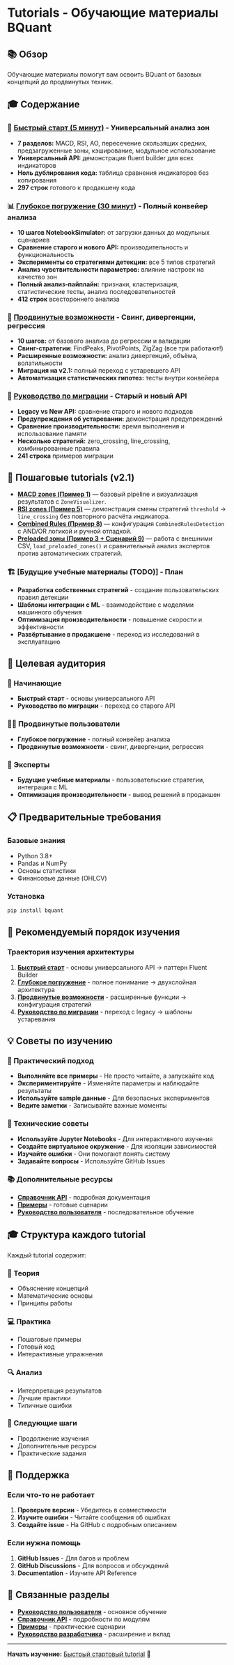 # Tutorials - Обучающие материалы BQuant

## 📚 Обзор

Обучающие материалы помогут вам освоить BQuant от базовых концепций до продвинутых техник.

## 🎓 Содержание

### 🚀 [Быстрый старт (5 минут)](../../examples/02a_universal_zones.py) - Универсальный анализ зон
- **7 разделов:** MACD, RSI, AO, пересечение скользящих средних, предзагруженные зоны, кэширование, модульное использование
- **Универсальный API:** демонстрация fluent builder для всех индикаторов
- **Ноль дублирования кода:** таблица сравнения индикаторов без копирования
- **297 строк** готового к продакшену кода

### 📊 [Глубокое погружение (30 минут)](../../research/notebooks/03_zones_universal.py) - Полный конвейер анализа
- **10 шагов NotebookSimulator:** от загрузки данных до модульных сценариев
- **Сравнение старого и нового API:** производительность и функциональность
- **Эксперименты со стратегиями детекции:** все 5 типов стратегий
- **Анализ чувствительности параметров:** влияние настроек на качество зон
- **Полный анализ-пайплайн:** признаки, кластеризация, статистические тесты, анализ последовательностей
- **412 строк** всестороннего анализа

### 🔬 [Продвинутые возможности](../../research/notebooks/03_analysis_new_features.py) - Свинг, дивергенции, регрессия
- **10 шагов:** от базового анализа до регрессии и валидации
- **Свинг-стратегии:** FindPeaks, PivotPoints, ZigZag (все три работают!)
- **Расширенные возможности:** анализ дивергенций, объёма, волатильности
- **Миграция на v2.1:** полный переход с устаревшего API
- **Автоматизация статистических гипотез:** тесты внутри конвейера

### 🔄 [Руководство по миграции](../../examples/02_macd_zone_analysis.py) - Старый и новый API
- **Legacy vs New API:** сравнение старого и нового подходов
- **Предупреждения об устаревании:** демонстрация предупреждений
- **Сравнение производительности:** время выполнения и использование памяти
- **Несколько стратегий:** zero_crossing, line_crossing, комбинированные правила
- **241 строка** примеров миграции

## 🧭 Пошаговые tutorials (v2.1)

- **[MACD zones (Пример 1)](macd_basic_pipeline.md)** — базовый pipeline и визуализация результатов с `ZoneVisualizer`.
- **[RSI zones (Пример 5)](rsi_strategy_switching.md)** — демонстрация смены стратегий `threshold` → `line_crossing` без повторного расчёта индикатора.
- **[Combined Rules (Пример 8)](combined_rules_detection.md)** — конфигурация `CombinedRulesDetection` с AND/OR логикой и ручной отладкой.
- **[Preloaded зоны (Пример 3 + Сценарий 9)](preloaded_zones_workflow.md)** — работа с внешними CSV, `load_preloaded_zones()` и сравнительный анализ экспертов против автоматических стратегий.

### 🏗️ [Будущие учебные материалы (TODO)] - План
- **Разработка собственных стратегий** - создание пользовательских правил детекции
- **Шаблоны интеграции с ML** - взаимодействие с моделями машинного обучения
- **Оптимизация производительности** - повышение скорости и эффективности
- **Развёртывание в продакшене** - переход из исследований в эксплуатацию

## 🎯 Целевая аудитория

### 👶 Начинающие
- **Быстрый старт** - основы универсального API
- **Руководство по миграции** - переход со старого API

### 👨‍💻 Продвинутые пользователи
- **Глубокое погружение** - полный конвейер анализа
- **Продвинутые возможности** - свинг, дивергенции, регрессия

### 🚀 Эксперты
- **Будущие учебные материалы** - пользовательские стратегии, интеграция с ML
- **Оптимизация производительности** - вывод решений в продакшен

## 📋 Предварительные требования

### Базовые знания
- Python 3.8+
- Pandas и NumPy
- Основы статистики
- Финансовые данные (OHLCV)

### Установка
```bash
pip install bquant
```

## 🚀 Рекомендуемый порядок изучения

### Траектория изучения архитектуры
1. **[Быстрый старт](../../examples/02a_universal_zones.py)** - основы универсального API → паттерн Fluent Builder
2. **[Глубокое погружение](../../research/notebooks/03_zones_universal.py)** - полное понимание → двухслойная архитектура
3. **[Продвинутые возможности](../../research/notebooks/03_analysis_new_features.py)** - расширенные функции → конфигурация стратегий
4. **[Руководство по миграции](../../examples/02_macd_zone_analysis.py)** - переход с legacy → шаблоны устаревания

## 💡 Советы по изучению

### 🎯 Практический подход
- **Выполняйте все примеры** - Не просто читайте, а запускайте код
- **Экспериментируйте** - Изменяйте параметры и наблюдайте результаты
- **Используйте sample данные** - Для безопасных экспериментов
- **Ведите заметки** - Записывайте важные моменты

### 🔧 Технические советы
- **Используйте Jupyter Notebooks** - Для интерактивного изучения
- **Создайте виртуальное окружение** - Для изоляции зависимостей
- **Изучайте ошибки** - Они помогают понять систему
- **Задавайте вопросы** - Используйте GitHub Issues

### 📚 Дополнительные ресурсы
- **[Справочник API](../api/)** - подробная документация
- **[Примеры](../examples/)** - готовые сценарии
- **[Руководство пользователя](../user_guide/)** - последовательное обучение

## 🎓 Структура каждого tutorial

Каждый tutorial содержит:

### 📖 Теория
- Объяснение концепций
- Математические основы
- Принципы работы

### 💻 Практика
- Пошаговые примеры
- Готовый код
- Интерактивные упражнения

### 🔍 Анализ
- Интерпретация результатов
- Лучшие практики
- Типичные ошибки

### 🚀 Следующие шаги
- Продолжение изучения
- Дополнительные ресурсы
- Практические задания

## 🤝 Поддержка

### Если что-то не работает
1. **Проверьте версии** - Убедитесь в совместимости
2. **Изучите ошибки** - Читайте сообщения об ошибках
3. **Создайте issue** - На GitHub с подробным описанием

### Если нужна помощь
1. **GitHub Issues** - Для багов и проблем
2. **GitHub Discussions** - Для вопросов и обсуждений
3. **Documentation** - Изучите API Reference

## 🔗 Связанные разделы

- **[Руководство пользователя](../user_guide/)** - основное обучение
- **[Справочник API](../api/)** - подробности по модулям
- **[Примеры](../examples/)** - практические сценарии
- **[Руководство разработчика](../developer_guide/)** - расширение и вклад

---

**Начать изучение:** [Быстрый стартовый tutorial](../user_guide/quick_start.md) 🚀
